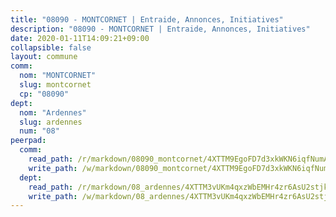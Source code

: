 ```yaml
---
title: "08090 - MONTCORNET | Entraide, Annonces, Initiatives"
description: "08090 - MONTCORNET | Entraide, Annonces, Initiatives"
date: 2020-01-11T14:09:21+09:00
collapsible: false
layout: commune
comm:
  nom: "MONTCORNET"
  slug: montcornet
  cp: "08090"
dept:
  nom: "Ardennes"
  slug: ardennes
  num: "08"
peerpad:
  comm:
    read_path: /r/markdown/08090_montcornet/4XTTM9EgoFD7d3xkWKN6iqfNumAG735hbDEa3ix1W1u2FPa41
    write_path: /w/markdown/08090_montcornet/4XTTM9EgoFD7d3xkWKN6iqfNumAG735hbDEa3ix1W1u2FPa41-K3TgU41XaumzGPcvtvby2roefg2KfcptDmRfhHDfFJEjc6n7YxESCGBedBVwd27nsoAfQhQ34bJ1urrXUmovrvA6KgmTEwS7itRyhfCYhEXwzyR17QZJf66mpPSiFqyzrD5TCm8d
  dept:
    read_path: /r/markdown/08_ardennes/4XTTM3vUKm4qxzWbEMHr4zr6AsU2stjkKdsaY9uMbmhXjv9QM
    write_path: /w/markdown/08_ardennes/4XTTM3vUKm4qxzWbEMHr4zr6AsU2stjkKdsaY9uMbmhXjv9QM-K3TgUMB9u4JvtZdFBPfBexH6pGeKJREiRZLakfAxGDqg6fgd1ib6XHxM9tkwaYxqJV2qNTbboL5jGpTS7re5rUf5cB5fLzdnicM4aJkF5ZXmkvCRXEh5XT7432iWRZFby5MMVbKP
---
```


